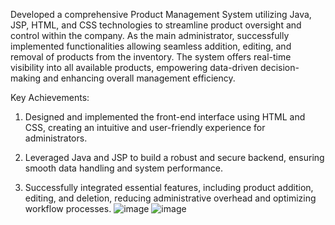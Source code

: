Developed a comprehensive Product Management System utilizing Java, JSP, HTML, and CSS technologies to streamline product oversight and control within the company. 
As the main administrator, successfully implemented functionalities allowing seamless addition, editing, and removal of products from the inventory. 
The system offers real-time visibility into all available products, empowering data-driven decision-making and enhancing overall management efficiency.

Key Achievements:

1. Designed and implemented the front-end interface using HTML and CSS, creating an intuitive and user-friendly experience for administrators.

 2. Leveraged Java and JSP to build a robust and secure backend, ensuring smooth data handling and system performance.
3. Successfully integrated essential features, including product addition, editing, and deletion, reducing administrative overhead and optimizing workflow processes.
![image](https://github.com/Anuj2004jain/product-management/assets/91856817/a07041b8-796c-4e81-a88a-102dd297bb08)
![image](https://github.com/Anuj2004jain/product-management/assets/91856817/bf141e76-084a-4663-b830-bde631a1751c)
